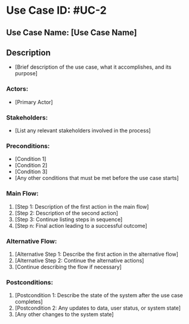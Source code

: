 # Use Case ID: #UC-2

## Use Case Name: [Use Case Name]

## Description
- [Brief description of the use case, what it accomplishes, and its purpose]

### Actors:
- [Primary Actor]

### Stakeholders:
- [List any relevant stakeholders involved in the process]

### Preconditions:
- [Condition 1]
- [Condition 2]
- [Condition 3]
- [Any other conditions that must be met before the use case starts]

### Main Flow:
1. [Step 1: Description of the first action in the main flow]
2. [Step 2: Description of the second action]
3. [Step 3: Continue listing steps in sequence]
4. [Step n: Final action leading to a successful outcome]

### Alternative Flow:
1. [Alternative Step 1: Describe the first action in the alternative flow]
2. [Alternative Step 2: Continue the alternative actions]
3. [Continue describing the flow if necessary]

### Postconditions:
1. [Postcondition 1: Describe the state of the system after the use case completes]
2. [Postcondition 2: Any updates to data, user status, or system state]
3. [Any other changes to the system state]

